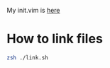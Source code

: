 My init.vim is [here](https://github.com/Cassin01/nvim-conf)

# How to link files

```zsh
zsh ./link.sh
```
